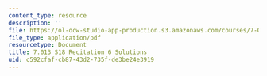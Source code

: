 ```yaml
---
content_type: resource
description: ''
file: https://ol-ocw-studio-app-production.s3.amazonaws.com/courses/7-013-introductory-biology-spring-2018/c592cfafcb8743d2735fde3be24e3919_MIT7_013s18R6S.pdf
file_type: application/pdf
resourcetype: Document
title: 7.013 S18 Recitation 6 Solutions
uid: c592cfaf-cb87-43d2-735f-de3be24e3919
---
```

